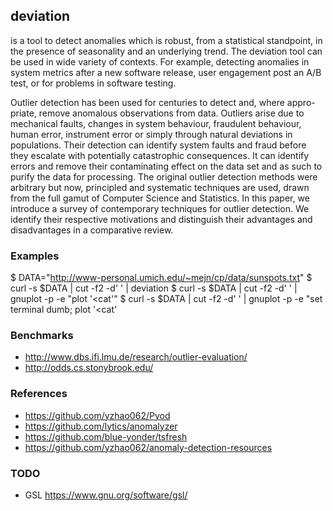 ## deviation

is a tool to detect anomalies which is robust, from a statistical standpoint,
in the presence of seasonality and an underlying trend. The deviation tool can
be used in wide variety of contexts. For example, detecting anomalies in system
metrics after a new software release, user engagement post an A/B test, or for
problems in software testing.

Outlier detection has been used for centuries to detect and, where appro-
priate, remove anomalous observations from data. Outliers arise due to
mechanical faults, changes in system behaviour, fraudulent behaviour, human
error, instrument error or simply through  natural  deviations  in
populations.  Their  detection  can identify system faults and fraud before
they escalate with potentially catastrophic consequences. It can identify
errors and remove their contaminating effect on the data set and as such to
purify the data for processing. The original outlier detection methods were
arbitrary but now, principled and systematic techniques are used, drawn from
the full gamut of Computer Science and Statistics. In this paper, we introduce
a survey of contemporary techniques for outlier detection. We identify their
respective motivations and distinguish their advantages and disadvantages in a
comparative review.

### Examples

 $ DATA="http://www-personal.umich.edu/~mejn/cp/data/sunspots.txt"
 $ curl -s $DATA | cut -f2 -d' ' | deviation
 $ curl -s $DATA | cut -f2 -d' ' | gnuplot -p -e "plot '<cat'"
 $ curl -s $DATA | cut -f2 -d' ' | gnuplot -p -e "set terminal dumb; plot '<cat'

### Benchmarks

- http://www.dbs.ifi.lmu.de/research/outlier-evaluation/
- http://odds.cs.stonybrook.edu/

### References

- https://github.com/yzhao062/Pyod
- https://github.com/lytics/anomalyzer
- https://github.com/blue-yonder/tsfresh
- https://github.com/yzhao062/anomaly-detection-resources

### TODO

- GSL https://www.gnu.org/software/gsl/
